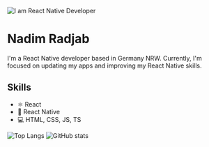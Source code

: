 ![I am React Native Developer](https://crowdbotics.ghost.io/content/images/2020/08/React-Native-Featured-Image.png)
# Nadim Radjab

I'm a React Native developer based in Germany NRW. Currently, I'm focused on updating my apps and improving my React Native skills.

## Skills
* <g-emoji class="g-emoji" alias="atom_symbol" fallback-src="https://github.githubassets.com/images/icons/emoji/unicode/269b.png">⚛</g-emoji> React 
* :iphone: React Native
* :computer: HTML, CSS, JS, TS

![Top Langs](https://github-readme-stats-crkn5g4qd-nadimradjab.vercel.app/api/top-langs/?username=NadimRadjab)
![GitHub stats](https://github-readme-stats-crkn5g4qd-nadimradjab.vercel.app/api?username=NadimRadjab&show_icons=true&count_private=true)   



